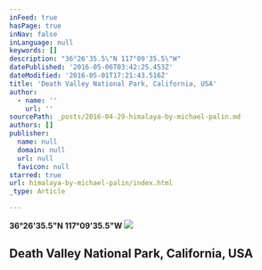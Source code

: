 ```yaml
---
inFeed: true
hasPage: true
inNav: false
inLanguage: null
keywords: []
description: "36°26'35.5\"N 117°09'35.5\"W"
datePublished: '2016-05-06T03:42:25.453Z'
dateModified: '2016-05-01T17:21:43.516Z'
title: 'Death Valley National Park, California, USA'
author:
  - name: ''
    url: ''
sourcePath: _posts/2016-04-29-himalaya-by-michael-palin.md
authors: []
publisher:
  name: null
  domain: null
  url: null
  favicon: null
starred: true
url: himalaya-by-michael-palin/index.html
_type: Article

---
```

**36°26'35.5"N 117°09'35.5"W**
![](https://s3-us-west-2.amazonaws.com/the-grid-img/p/df71fa7c685c3c3fb1922717043a8a5fc140a024.jpg)

## Death Valley National Park, California, USA